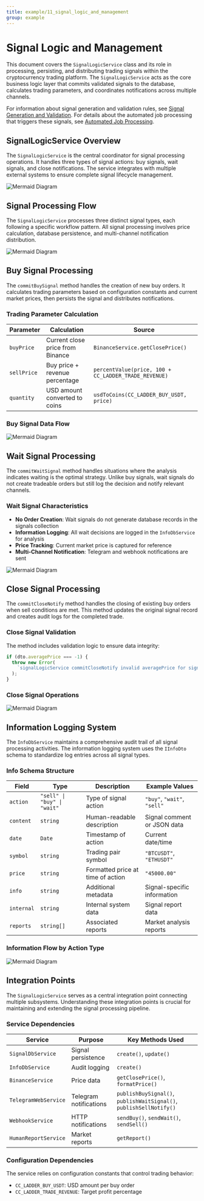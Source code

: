 ```yaml
---
title: example/11_signal_logic_and_management
group: example
---
```


# Signal Logic and Management

This document covers the `SignalLogicService` class and its role in processing, persisting, and distributing trading signals within the cryptocurrency trading platform. The `SignalLogicService` acts as the core business logic layer that commits validated signals to the database, calculates trading parameters, and coordinates notifications across multiple channels.

For information about signal generation and validation rules, see [Signal Generation and Validation](./10_Signal_Generation_and_Validation.md). For details about the automated job processing that triggers these signals, see [Automated Job Processing](./12_Automated_Job_Processing.md).

## SignalLogicService Overview

The `SignalLogicService` is the central coordinator for signal processing operations. It handles three types of signal actions: buy signals, wait signals, and close notifications. The service integrates with multiple external systems to ensure complete signal lifecycle management.

![Mermaid Diagram](./diagrams\11_Signal_Logic_and_Management_0.svg)

## Signal Processing Flow

The `SignalLogicService` processes three distinct signal types, each following a specific workflow pattern. All signal processing involves price calculation, database persistence, and multi-channel notification distribution.

![Mermaid Diagram](./diagrams\11_Signal_Logic_and_Management_1.svg)

## Buy Signal Processing

The `commitBuySignal` method handles the creation of new buy orders. It calculates trading parameters based on configuration constants and current market prices, then persists the signal and distributes notifications.

### Trading Parameter Calculation

| Parameter | Calculation | Source |
|-----------|-------------|---------|
| `buyPrice` | Current close price from Binance | `BinanceService.getClosePrice()` |
| `sellPrice` | Buy price + revenue percentage | `percentValue(price, 100 + CC_LADDER_TRADE_REVENUE)` |
| `quantity` | USD amount converted to coins | `usdToCoins(CC_LADDER_BUY_USDT, price)` |

### Buy Signal Data Flow

![Mermaid Diagram](./diagrams\11_Signal_Logic_and_Management_2.svg)

## Wait Signal Processing

The `commitWaitSignal` method handles situations where the analysis indicates waiting is the optimal strategy. Unlike buy signals, wait signals do not create tradeable orders but still log the decision and notify relevant channels.

### Wait Signal Characteristics

- **No Order Creation**: Wait signals do not generate database records in the signals collection
- **Information Logging**: All wait decisions are logged in the `InfoDbService` for analysis
- **Price Tracking**: Current market price is captured for reference
- **Multi-Channel Notification**: Telegram and webhook notifications are sent

![Mermaid Diagram](./diagrams\11_Signal_Logic_and_Management_3.svg)

## Close Signal Processing

The `commitCloseNotify` method handles the closing of existing buy orders when sell conditions are met. This method updates the original signal record and creates audit logs for the completed trade.

### Close Signal Validation

The method includes validation logic to ensure data integrity:

```typescript
if (dto.averagePrice === -1) {
  throw new Error(
    `signalLogicService commitCloseNotify invalid averagePrice for signalId=${dto.signal.id}`
  );
}
```

### Close Signal Operations

![Mermaid Diagram](./diagrams\11_Signal_Logic_and_Management_4.svg)

## Information Logging System

The `InfoDbService` maintains a comprehensive audit trail of all signal processing activities. The information logging system uses the `IInfoDto` schema to standardize log entries across all signal types.

### Info Schema Structure

| Field | Type | Description | Example Values |
|-------|------|-------------|----------------|
| `action` | `"sell" \| "buy" \| "wait"` | Type of signal action | `"buy"`, `"wait"`, `"sell"` |
| `content` | `string` | Human-readable description | Signal comment or JSON data |
| `date` | `Date` | Timestamp of action | Current date/time |
| `symbol` | `string` | Trading pair symbol | `"BTCUSDT"`, `"ETHUSDT"` |
| `price` | `string` | Formatted price at time of action | `"45000.00"` |
| `info` | `string` | Additional metadata | Signal-specific information |
| `internal` | `string` | Internal system data | Signal report data |
| `reports` | `string[]` | Associated reports | Market analysis reports |

### Information Flow by Action Type

![Mermaid Diagram](./diagrams\11_Signal_Logic_and_Management_5.svg)

## Integration Points

The `SignalLogicService` serves as a central integration point connecting multiple subsystems. Understanding these integration points is crucial for maintaining and extending the signal processing pipeline.

### Service Dependencies

| Service | Purpose | Key Methods Used |
|---------|---------|------------------|
| `SignalDbService` | Signal persistence | `create()`, `update()` |
| `InfoDbService` | Audit logging | `create()` |
| `BinanceService` | Price data | `getClosePrice()`, `formatPrice()` |
| `TelegramWebService` | Telegram notifications | `publishBuySignal()`, `publishWaitSignal()`, `publishSellNotify()` |
| `WebhookService` | HTTP notifications | `sendBuy()`, `sendWait()`, `sendSell()` |
| `HumanReportService` | Market reports | `getReport()` |

### Configuration Dependencies

The service relies on configuration constants that control trading behavior:

- `CC_LADDER_BUY_USDT`: USD amount per buy order
- `CC_LADDER_TRADE_REVENUE`: Target profit percentage
